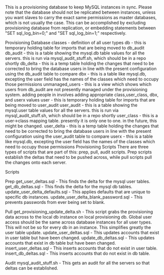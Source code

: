 This is a provisioning database to keep MySQL instances in sync.
Please note that the database should not be replicated between instances, unless you want slaves to carry the exact same permissions as master databases, which is not usually the case. This can be accomplished by excluding provisioning database from replication, or embedding statements between "SET sql_log_bin=0;" and "SET sql_log_bin=1;" respectively.


Provisioning Database 
classes - definition of all user types
db - this is temporary holding table for imports that are being moved to db_audit
db_audit - this is a table showing the mysql.db table values for all the servers. this is run via mysql_audit_stuff.sh, which should be in a repo shortly
db_delta - this is a temp table holding the changes that need to be corrected to bring the database users in line with the present configuration using the db_audit table to compare
dbx - this is a table like mysql.db, excepting the user field has the names of the classes which need to occupy those permissions
unmanaged_users - this is a view which shows which users from db_audit are not presently managed under the provisioning system. adding people in involves adding appropriate class,user_class, dbx, and userx values
user - this is temporary holding table for imports that are being moved to user_audit 
user_audit - this is a table showing the mysql.user table values for all the servers. this is run via mysql_audit_stuff.sh, which should be in a repo shortly
user_class - this is a user->class mapping table. presently it is only one to one. in the future, this might be changed. 
user_delta - this is a temp table holding the changes that need to be corrected to bring the database users in line with the present configuration using the user_audit table to compare
userx - this is a table like mysql.db, excepting the user field has the names of the classes which need to occupy those permissions
Provisioning Scripts
There are three types of scripts that are part of this: prep, pull, audit scripts. Prep scripts establish the deltas that need to be pushed across, while pull scripts pull the changes onto each server. 

Scripts

Prep
get_user_deltas.sql - This finds the delta for the mysql user tables.
get_db_deltas.sql - This finds the delta for the mysql db tables.
update_user_delta_defaults.sql - This applies defaults that are unique to specific db instances.
update_user_delta_blank_password.sql - This prevents passwords from ever being set to blank.

Pull
get_provisioning_update_delta.sh - This script grabs the provisioning data across to the local db instance on local provisioning db. Global user access should be the same across database instances for all user types. This will not be so for every db in an instance. This simplifies greatly the user table update.
update_user_deltas.sql - This updates accounts that exist in user table but have been changed.
update_db_deltas.sql - This updates accounts that exist in db table but have been changed.
insert_user_deltas.sql - This inserts accounts that do not exist in user table.
insert_db_deltas.sql -  This inserts accounts that do not exist in db table.

Audit
mysql_audit_stuff.sh - This gets an audit for all the servers so that deltas can be established.
